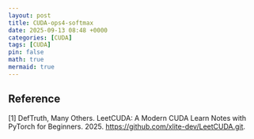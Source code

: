 ```yaml
---
layout: post
title: CUDA-ops4-softmax
date: 2025-09-13 08:48 +0000
categories: [CUDA]
tags: [CUDA]
pin: false
math: true
mermaid: true
---
```



## Reference
[1] DefTruth, Many Others. LeetCUDA: A Modern CUDA Learn Notes with PyTorch for Beginners. 2025. https://github.com/xlite-dev/LeetCUDA.git.
